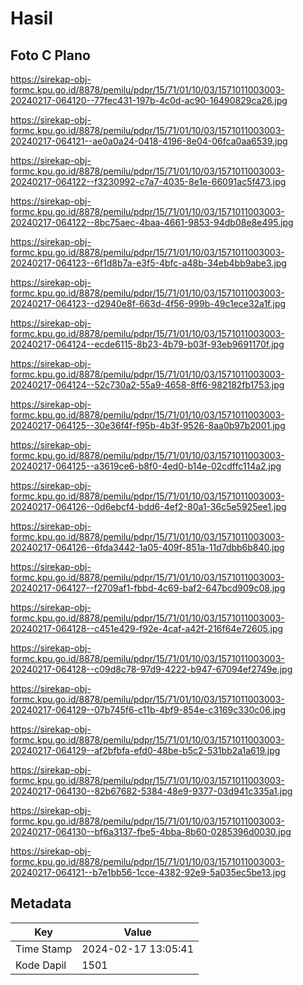 # Hasil

## Foto C Plano

https://sirekap-obj-formc.kpu.go.id/8878/pemilu/pdpr/15/71/01/10/03/1571011003003-20240217-064120--77fec431-197b-4c0d-ac90-16490829ca26.jpg

https://sirekap-obj-formc.kpu.go.id/8878/pemilu/pdpr/15/71/01/10/03/1571011003003-20240217-064121--ae0a0a24-0418-4196-8e04-06fca0aa6539.jpg

https://sirekap-obj-formc.kpu.go.id/8878/pemilu/pdpr/15/71/01/10/03/1571011003003-20240217-064122--f3230992-c7a7-4035-8e1e-66091ac5f473.jpg

https://sirekap-obj-formc.kpu.go.id/8878/pemilu/pdpr/15/71/01/10/03/1571011003003-20240217-064122--8bc75aec-4baa-4661-9853-94db08e8e495.jpg

https://sirekap-obj-formc.kpu.go.id/8878/pemilu/pdpr/15/71/01/10/03/1571011003003-20240217-064123--6f1d8b7a-e3f5-4bfc-a48b-34eb4bb9abe3.jpg

https://sirekap-obj-formc.kpu.go.id/8878/pemilu/pdpr/15/71/01/10/03/1571011003003-20240217-064123--d2940e8f-663d-4f56-999b-49c1ece32a1f.jpg

https://sirekap-obj-formc.kpu.go.id/8878/pemilu/pdpr/15/71/01/10/03/1571011003003-20240217-064124--ecde6115-8b23-4b79-b03f-93eb9691170f.jpg

https://sirekap-obj-formc.kpu.go.id/8878/pemilu/pdpr/15/71/01/10/03/1571011003003-20240217-064124--52c730a2-55a9-4658-8ff6-982182fb1753.jpg

https://sirekap-obj-formc.kpu.go.id/8878/pemilu/pdpr/15/71/01/10/03/1571011003003-20240217-064125--30e36f4f-f95b-4b3f-9526-8aa0b97b2001.jpg

https://sirekap-obj-formc.kpu.go.id/8878/pemilu/pdpr/15/71/01/10/03/1571011003003-20240217-064125--a3619ce6-b8f0-4ed0-b14e-02cdffc114a2.jpg

https://sirekap-obj-formc.kpu.go.id/8878/pemilu/pdpr/15/71/01/10/03/1571011003003-20240217-064126--0d6ebcf4-bdd6-4ef2-80a1-36c5e5925ee1.jpg

https://sirekap-obj-formc.kpu.go.id/8878/pemilu/pdpr/15/71/01/10/03/1571011003003-20240217-064126--6fda3442-1a05-409f-851a-11d7dbb6b840.jpg

https://sirekap-obj-formc.kpu.go.id/8878/pemilu/pdpr/15/71/01/10/03/1571011003003-20240217-064127--f2709af1-fbbd-4c69-baf2-647bcd909c08.jpg

https://sirekap-obj-formc.kpu.go.id/8878/pemilu/pdpr/15/71/01/10/03/1571011003003-20240217-064128--c451e429-f92e-4caf-a42f-216f64e72605.jpg

https://sirekap-obj-formc.kpu.go.id/8878/pemilu/pdpr/15/71/01/10/03/1571011003003-20240217-064128--c09d8c78-97d9-4222-b947-67094ef2749e.jpg

https://sirekap-obj-formc.kpu.go.id/8878/pemilu/pdpr/15/71/01/10/03/1571011003003-20240217-064129--07b745f6-c11b-4bf9-854e-c3169c330c06.jpg

https://sirekap-obj-formc.kpu.go.id/8878/pemilu/pdpr/15/71/01/10/03/1571011003003-20240217-064129--af2bfbfa-efd0-48be-b5c2-531bb2a1a619.jpg

https://sirekap-obj-formc.kpu.go.id/8878/pemilu/pdpr/15/71/01/10/03/1571011003003-20240217-064130--82b67682-5384-48e9-9377-03d941c335a1.jpg

https://sirekap-obj-formc.kpu.go.id/8878/pemilu/pdpr/15/71/01/10/03/1571011003003-20240217-064130--bf6a3137-fbe5-4bba-8b60-0285396d0030.jpg

https://sirekap-obj-formc.kpu.go.id/8878/pemilu/pdpr/15/71/01/10/03/1571011003003-20240217-064121--b7e1bb56-1cce-4382-92e9-5a035ec5be13.jpg


## Metadata

| Key        | Value               |
| ---------- | ------------------- |
| Time Stamp | 2024-02-17 13:05:41 |
| Kode Dapil | 1501                |



